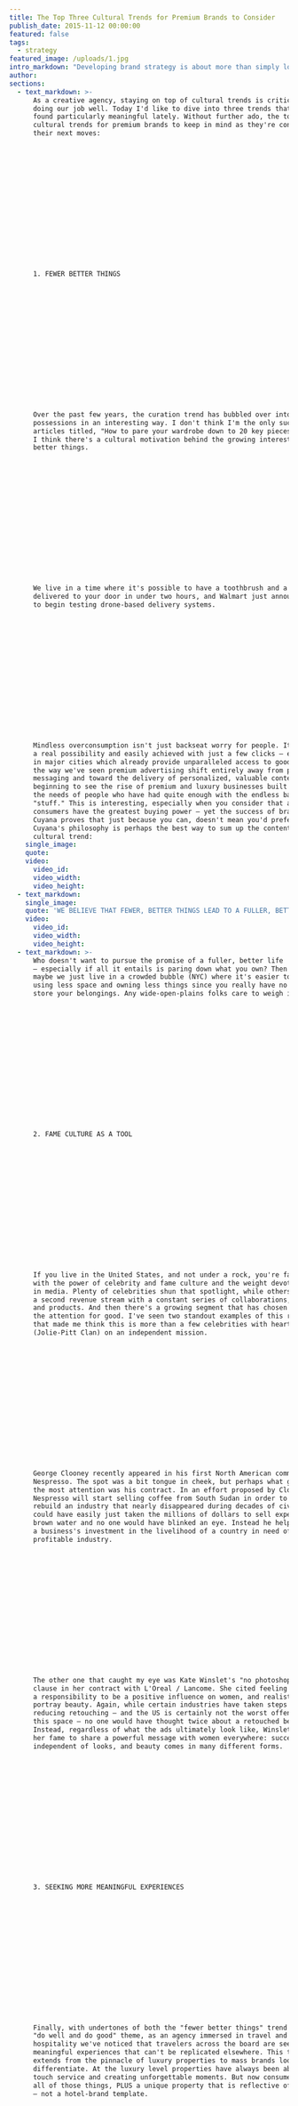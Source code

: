 ```yaml
---
title: The Top Three Cultural Trends for Premium Brands to Consider
publish_date: 2015-11-12 00:00:00
featured: false
tags:
  - strategy
featured_image: /uploads/1.jpg
intro_markdown: "Developing brand strategy is about more than simply looking at consumer spending or predilections — we can paint a much more complete picture of how to solve a brand's challenge if we consider people (or clients, or consumers) as whole human beings with lives that extend far beyond purchase behavior.​"
author:
sections:
  - text_markdown: >-
      As a creative agency, staying on top of cultural trends is critical to
      doing our job well. Today I'd like to dive into three trends that I've
      found particularly meaningful lately. Without further ado, the top three
      cultural trends for premium brands to keep in mind as they're considering
      their next moves:

















      1. FEWER BETTER THINGS

















      Over the past few years, the curation trend has bubbled over into personal
      possessions in an interesting way. I don't think I'm the only sucker for
      articles titled, "How to pare your wardrobe down to 20 key pieces," and
      I think there's a cultural motivation behind the growing interest in fewer,
      better things.

















      We live in a time where it's possible to have a toothbrush and a parka
      delivered to your door in under two hours, and Walmart just announced plans
      to begin testing drone-based delivery systems.

















      Mindless overconsumption isn't just backseat worry for people. It's now
      a real possibility and easily achieved with just a few clicks – especially
      in major cities which already provide unparalleled access to goods. Much in
      the way we've seen premium advertising shift entirely away from push
      messaging and toward the delivery of personalized, valuable content, we are
      beginning to see the rise of premium and luxury businesses built on meeting
      the needs of people who have had quite enough with the endless barrage of
      "stuff." This is interesting, especially when you consider that affluent
      consumers have the greatest buying power — yet the success of brands like
      Cuyana proves that just because you can, doesn't mean you'd prefer to.
      Cuyana's philosophy is perhaps the best way to sum up the content of this
      cultural trend:​
    single_image:
    quote:
    video:
      video_id:
      video_width:
      video_height:
  - text_markdown:
    single_image:
    quote: 'WE BELIEVE THAT FEWER, BETTER THINGS LEAD TO A FULLER, BETTER LIFE. -CUYANA'
    video:
      video_id:
      video_width:
      video_height:
  - text_markdown: >-
      Who doesn't want to pursue the promise of a fuller, better life
      — especially if all it entails is paring down what you own? Then again,
      maybe we just live in a crowded bubble (NYC) where it's easier to idealize
      using less space and owning less things since you really have no space to
      store your belongings. Any wide-open-plains folks care to weigh in?

















      2. FAME CULTURE AS A TOOL

















      If you live in the United States, and not under a rock, you're familiar
      with the power of celebrity and fame culture and the weight devoted to it
      in media. Plenty of celebrities shun that spotlight, while others use it as
      a second revenue stream with a constant series of collaborations, licenses
      and products. And then there's a growing segment that has chosen to harness
      the attention for good. I've seen two standout examples of this recently
      that made me think this is more than a few celebrities with hearts of gold
      (Jolie-Pitt Clan) on an independent mission.

















      George Clooney recently appeared in his first North American commercial for
      Nespresso. The spot was a bit tongue in cheek, but perhaps what garnered
      the most attention was his contract. In an effort proposed by Clooney,
      Nespresso will start selling coffee from South Sudan in order to help
      rebuild an industry that nearly disappeared during decades of civil war. He
      could have easily just taken the millions of dollars to sell expensive
      brown water and no one would have blinked an eye. Instead he helped to spur
      a business's investment in the livelihood of a country in need of
      profitable industry.

















      The other one that caught my eye was Kate Winslet's "no photoshopping"
      clause in her contract with L'Oreal / Lancome. She cited feeling
      a responsibility to be a positive influence on women, and realistically
      portray beauty. Again, while certain industries have taken steps toward
      reducing retouching – and the US is certainly not the worst offender in
      this space – no one would have thought twice about a retouched beauty ad.
      Instead, regardless of what the ads ultimately look like, Winslet is using
      her fame to share a powerful message with women everywhere: success is
      independent of looks, and beauty comes in many different forms.

















      3. SEEKING MORE MEANINGFUL EXPERIENCES

















      Finally, with undertones of both the "fewer better things" trend and the
      "do well and do good" theme, as an agency immersed in travel and
      hospitality we've noticed that travelers across the board are seeking more
      meaningful experiences that can't be replicated elsewhere. This trend
      extends from the pinnacle of luxury properties to mass brands looking to
      differentiate. At the luxury level properties have always been about high
      touch service and creating unforgettable moments. But now consumers want
      all of those things, PLUS a unique property that is reflective of its place
      — not a hotel-brand template.

















      On the mass level, look to Courtyard by Marriott for an awesome example of
      this trend at play in their Viking Ship commercial. "Some people have to
      travel for work, some people get to travel for work," says the voiceover
      while a Viking rower savors a glass of wine. While on a tactical level that
      glass of chardonnay makes the Courtyard difference, the brand really seeks
      to appeal to the traveler who values "the little things" that make an
      experience meaningful and memorable.​
    single_image:
    quote:
    video:
      video_id:
      video_width:
      video_height:
  - text_markdown: |-
      THE TAKEAWAY

      The sum total of these trends points to a growing desire to spend time well, right?​
    single_image:
    quote:
    video:
      video_id:
      video_width:
      video_height:
  - text_markdown:
    single_image:
    quote: 'Time is the one thing you cannot purchase more of, no matter where you fall on the wealth scale.'
    video:
      video_id:
      video_width:
      video_height:
  - text_markdown: >-
      Owning fewer, higher quality possessions, leaving a positive mark on the
      world, and making meaningful memories.

















      Premium brands will do well to contemplate how to infuse their thinking,
      brand and offerings with these trends in order to maintain relevancy.​
    single_image:
    quote:
    video:
      video_id:
      video_width:
      video_height:
contact_tagline: "Let's start a conversation about luxury."
---
```



